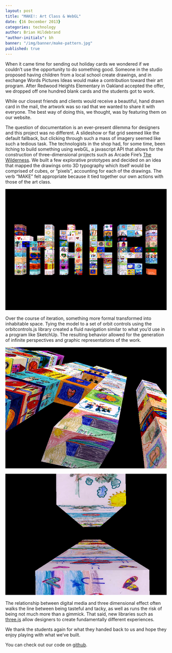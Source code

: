 ```yaml
---
layout: post
title: "MAKE!: Art Class & WebGL"
date: {16 December 2013}
categories: technology
author: Brian Hildebrand
"author-initials": bh
banner: "/img/banner/make-pattern.jpg"
published: true
---
```


When it came time for sending out holiday cards we wondered if we couldn’t use the opportunity to do something good. Someone in the studio proposed having children from a local school create drawings, and in exchange Words Pictures Ideas would make a contribution toward their art program. After Redwood Heights Elementary in Oakland accepted the offer, we dropped off one hundred blank cards and the students got to work. 

While our closest friends and clients would receive a beautiful, hand drawn card in the mail, the artwork was so rad that we wanted to share it with everyone. The best way of doing this, we thought, was by featuring them on our website. 

The question of documentation is an ever-present dilemma for designers and this project was no different. A slideshow or flat grid seemed like the default fallback, but clicking through such a mass of imagery seemed like such a tedious task. The technologists in the shop had, for some time, been itching to build something using webGL, a javascript API that allows for the construction of three-dimensional projects such as Arcade Fire’s [The Wilderness](http://thewildernessdowntown.com/ "The Wilderness"). We built a few explorative prototypes and decided on an idea that mapped the drawings onto 3D typography which itself would be comprised of cubes, or “pixels”, accounting for each of the drawings. The verb “MAKE” felt appropriate because it tied together our own actions with those of the art class.

![Perspective 1](/img/post/make-perspective1.jpg "Perspective 1")

Over the course of iteration, something more formal transformed into inhabitable space. Tying the model to a set of orbit controls using the orbitcontrols.js library created a fluid navigation similar to what you’d use in a program like SketchUp. The resulting behavior allowed for the generation of infinite perspectives and graphic representations of the work.

![Perspective 1](/img/post/make-perspective2.jpg "Perspective 2")

![Perspective 1](/img/post/make-perspective3.jpg "Perspective 3")

The relationship between digital media and three dimensional effect often walks the line between being tasteful and tacky, as well as runs the risk of being not much more than a gimmick. That said, new libraries such as [three.js](http://threejs.org/ "Three.js") allow designers to create fundamentally different experiences. 

We thank the students again for what they handed back to us and hope they enjoy playing with what we’ve built. 

You can check out our code on [github](https://github.com/WordsPicturesIdeas/MAKE-3D/ "Make Git Repository").
















